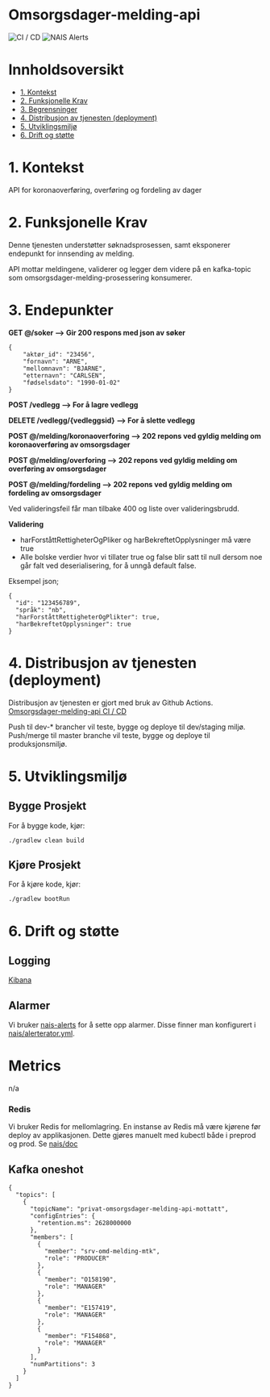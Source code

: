 # Omsorgsdager-melding-api

![CI / CD](https://github.com/navikt/omsorgsdager-melding-api/workflows/CI%20/%20CD/badge.svg)
![NAIS Alerts](https://github.com/navikt/omsorgsdager-melding-api/workflows/Alerts/badge.svg)

# Innholdsoversikt
* [1. Kontekst](#1-kontekst)
* [2. Funksjonelle Krav](#2-funksjonelle-krav)
* [3. Begrensninger](#3-begrensninger)
* [4. Distribusjon av tjenesten (deployment)](#9-distribusjon-av-tjenesten-deployment)
* [5. Utviklingsmiljø](#10-utviklingsmilj)
* [6. Drift og støtte](#11-drift-og-sttte)

# 1. Kontekst
API for koronaoverføring, overføring og fordeling av dager

# 2. Funksjonelle Krav
Denne tjenesten understøtter søknadsprosessen, samt eksponerer endepunkt for innsending av melding.

API mottar meldingene, validerer og legger dem videre på en kafka-topic som 
omsorgsdager-melding-prosessering konsumerer.

# 3. Endepunkter
**GET @/soker --> Gir 200 respons med json av søker**
```
{ 
    "aktør_id": "23456",
    "fornavn": "ARNE",
    "mellomnavn": "BJARNE",
    "etternavn": "CARLSEN",
    "fødselsdato": "1990-01-02"
}
```

**POST /vedlegg --> For å lagre vedlegg**

**DELETE /vedlegg/{vedleggsid} --> For å slette vedlegg**

**POST @/melding/koronaoverforing --> 202 repons ved gyldig melding om koronaoverføring av omsorgsdager**

**POST @/melding/overforing --> 202 repons ved gyldig melding om overføring av omsorgsdager**

**POST @/melding/fordeling --> 202 repons ved gyldig melding om fordeling av omsorgsdager**

Ved valideringsfeil får man tilbake 400 og liste over valideringsbrudd.

**Validering**
* harForståttRettigheterOgPliker og harBekreftetOpplysninger må være true
* Alle bolske verdier hvor vi tillater true og false blir satt til null dersom noe går falt ved deserialisering, for å unngå default false.

Eksempel json;
```
{
  "id": "123456789",
  "språk": "nb",
  "harForståttRettigheterOgPlikter": true,
  "harBekreftetOpplysninger": true
}
```

# 4. Distribusjon av tjenesten (deployment)
Distribusjon av tjenesten er gjort med bruk av Github Actions.
[Omsorgsdager-melding-api CI / CD](https://github.com/navikt/omsorgsdager-melding-api/actions)

Push til dev-* brancher vil teste, bygge og deploye til dev/staging miljø.
Push/merge til master branche vil teste, bygge og deploye til produksjonsmiljø.

# 5. Utviklingsmiljø
## Bygge Prosjekt
For å bygge kode, kjør:

```shell script
./gradlew clean build
```

## Kjøre Prosjekt
For å kjøre kode, kjør:

```shell script
./gradlew bootRun
```

# 6. Drift og støtte
## Logging
[Kibana](https://tinyurl.com/ydkqetfo)

## Alarmer
Vi bruker [nais-alerts](https://doc.nais.io/observability/alerts) for å sette opp alarmer. Disse finner man konfigurert i [nais/alerterator.yml](nais/alerterator.yml).

# Metrics
n/a

### Redis
Vi bruker Redis for mellomlagring. En instanse av Redis må være kjørene før deploy av applikasjonen. 
Dette gjøres manuelt med kubectl både i preprod og prod. Se [nais/doc](https://github.com/nais/doc/blob/master/content/redis.md)

## Kafka oneshot
```
{
  "topics": [
    {
      "topicName": "privat-omsorgsdager-melding-api-mottatt",
      "configEntries": {
        "retention.ms": 2628000000
      },
      "members": [
        {
          "member": "srv-omd-melding-mtk",
          "role": "PRODUCER"
        },
        {
          "member": "O158190",
          "role": "MANAGER"
        },
        {
          "member": "E157419",
          "role": "MANAGER"
        },
        {
          "member": "F154868",
          "role": "MANAGER"
        }
      ],
      "numPartitions": 3
    }
  ]
}
```